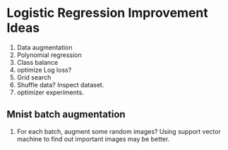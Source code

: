 # Logistic Regression Improvement Ideas

1. Data augmentation
2. Polynomial regression
3. Class balance
4. optimize Log loss?
5. Grid search
6. Shuffle data? Inspect dataset.
7. optimizer experiments.

## Mnist batch augmentation
1. For each batch, augment some random images? Using support vector machine to find out important images may be better.
